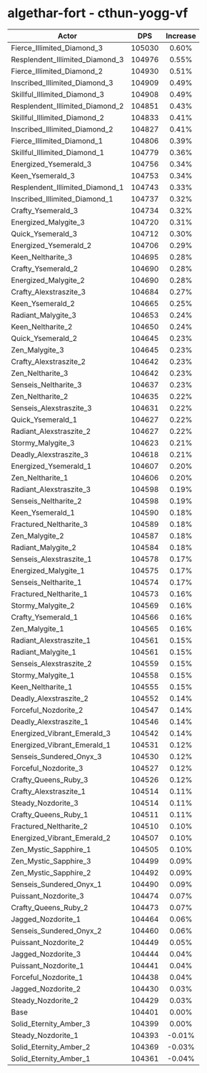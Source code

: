 # algethar-fort - cthun-yogg-vf
| Actor | DPS | Increase |
|---|:---:|:---:|
|Fierce_Illimited_Diamond_3|105030|0.60%|
|Resplendent_Illimited_Diamond_3|104976|0.55%|
|Fierce_Illimited_Diamond_2|104930|0.51%|
|Inscribed_Illimited_Diamond_3|104909|0.49%|
|Skillful_Illimited_Diamond_3|104908|0.49%|
|Resplendent_Illimited_Diamond_2|104851|0.43%|
|Skillful_Illimited_Diamond_2|104833|0.41%|
|Inscribed_Illimited_Diamond_2|104827|0.41%|
|Fierce_Illimited_Diamond_1|104806|0.39%|
|Skillful_Illimited_Diamond_1|104779|0.36%|
|Energized_Ysemerald_3|104756|0.34%|
|Keen_Ysemerald_3|104753|0.34%|
|Resplendent_Illimited_Diamond_1|104743|0.33%|
|Inscribed_Illimited_Diamond_1|104737|0.32%|
|Crafty_Ysemerald_3|104734|0.32%|
|Energized_Malygite_3|104720|0.31%|
|Quick_Ysemerald_3|104712|0.30%|
|Energized_Ysemerald_2|104706|0.29%|
|Keen_Neltharite_3|104695|0.28%|
|Crafty_Ysemerald_2|104690|0.28%|
|Energized_Malygite_2|104690|0.28%|
|Crafty_Alexstraszite_3|104684|0.27%|
|Keen_Ysemerald_2|104665|0.25%|
|Radiant_Malygite_3|104653|0.24%|
|Keen_Neltharite_2|104650|0.24%|
|Quick_Ysemerald_2|104645|0.23%|
|Zen_Malygite_3|104645|0.23%|
|Crafty_Alexstraszite_2|104642|0.23%|
|Zen_Neltharite_3|104642|0.23%|
|Senseis_Neltharite_3|104637|0.23%|
|Zen_Neltharite_2|104635|0.22%|
|Senseis_Alexstraszite_3|104631|0.22%|
|Quick_Ysemerald_1|104627|0.22%|
|Radiant_Alexstraszite_2|104627|0.22%|
|Stormy_Malygite_3|104623|0.21%|
|Deadly_Alexstraszite_3|104618|0.21%|
|Energized_Ysemerald_1|104607|0.20%|
|Zen_Neltharite_1|104606|0.20%|
|Radiant_Alexstraszite_3|104598|0.19%|
|Senseis_Neltharite_2|104598|0.19%|
|Keen_Ysemerald_1|104590|0.18%|
|Fractured_Neltharite_3|104589|0.18%|
|Zen_Malygite_2|104587|0.18%|
|Radiant_Malygite_2|104584|0.18%|
|Senseis_Alexstraszite_1|104578|0.17%|
|Energized_Malygite_1|104575|0.17%|
|Senseis_Neltharite_1|104574|0.17%|
|Fractured_Neltharite_1|104573|0.16%|
|Stormy_Malygite_2|104569|0.16%|
|Crafty_Ysemerald_1|104566|0.16%|
|Zen_Malygite_1|104565|0.16%|
|Radiant_Alexstraszite_1|104561|0.15%|
|Radiant_Malygite_1|104561|0.15%|
|Senseis_Alexstraszite_2|104559|0.15%|
|Stormy_Malygite_1|104558|0.15%|
|Keen_Neltharite_1|104555|0.15%|
|Deadly_Alexstraszite_2|104552|0.14%|
|Forceful_Nozdorite_2|104547|0.14%|
|Deadly_Alexstraszite_1|104546|0.14%|
|Energized_Vibrant_Emerald_3|104542|0.14%|
|Energized_Vibrant_Emerald_1|104531|0.12%|
|Senseis_Sundered_Onyx_3|104530|0.12%|
|Forceful_Nozdorite_3|104527|0.12%|
|Crafty_Queens_Ruby_3|104526|0.12%|
|Crafty_Alexstraszite_1|104514|0.11%|
|Steady_Nozdorite_3|104514|0.11%|
|Crafty_Queens_Ruby_1|104511|0.11%|
|Fractured_Neltharite_2|104510|0.10%|
|Energized_Vibrant_Emerald_2|104507|0.10%|
|Zen_Mystic_Sapphire_1|104505|0.10%|
|Zen_Mystic_Sapphire_3|104499|0.09%|
|Zen_Mystic_Sapphire_2|104492|0.09%|
|Senseis_Sundered_Onyx_1|104490|0.09%|
|Puissant_Nozdorite_3|104474|0.07%|
|Crafty_Queens_Ruby_2|104473|0.07%|
|Jagged_Nozdorite_1|104464|0.06%|
|Senseis_Sundered_Onyx_2|104460|0.06%|
|Puissant_Nozdorite_2|104449|0.05%|
|Jagged_Nozdorite_3|104444|0.04%|
|Puissant_Nozdorite_1|104441|0.04%|
|Forceful_Nozdorite_1|104438|0.04%|
|Jagged_Nozdorite_2|104430|0.03%|
|Steady_Nozdorite_2|104429|0.03%|
|Base|104401|0.00%|
|Solid_Eternity_Amber_3|104399|0.00%|
|Steady_Nozdorite_1|104393|-0.01%|
|Solid_Eternity_Amber_2|104369|-0.03%|
|Solid_Eternity_Amber_1|104361|-0.04%|
